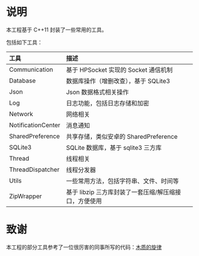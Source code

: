 # 说明


本工程基于 C++11 封装了一些常用的工具。

包括如下工具：

| 工具 | 描述 |
| :--- | :--- |
| Communication | 基于 HPSocket 实现的 Socket 通信机制 |
| Database | 数据库操作（增删改查），基于 SQLite3 |
| Json | Json 数据格式相关操作 |
| Log | 日志功能，包括日志存储和加密 |
| Network | 网络相关 |
| NotificationCenter | 消息通知 |
| SharedPreference | 共享存储，类似安卓的 SharedPreference |
| SQLite3 | SQLite 数据库，基于 sqlite3 三方库|
| Thread | 线程相关 |
| ThreadDispatcher | 线程分发器 |
| Utils | 一些常用方法，包括字符串、文件、时间等 |
| ZipWrapper | 基于 libzip 三方库封装了一套压缩/解压缩接口，方便使用 |

# 致谢

本工程的部分工具参考了一位很厉害的同事所写的代码：[木质的旋律](https://www.jianshu.com/u/7342e2f8da4f)